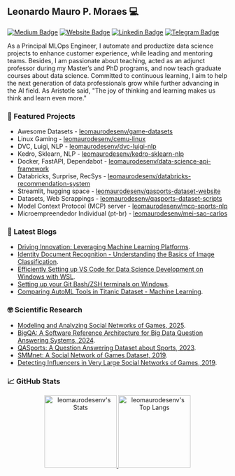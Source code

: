 ## Leonardo Mauro P. Moraes 💻 
[![Medium Badge](https://img.shields.io/badge/-Medium-gray?style=flat-square&logo=medium&logoColor=white)](https://medium.com/@leomaurodesenv)
[![Website Badge](https://img.shields.io/badge/website-portfolio-blue?style=flat-square)](https://leomaurodesenv.github.io/)
[![Linkedin Badge](https://img.shields.io/badge/-Linkedin-blue?style=flat-square&logo=linkedin&logoColor=white)](https://www.linkedin.com/in/leomaurodesenv/)
[![Telegram Badge](https://img.shields.io/badge/-leomaurodesenv-gray?style=flat-square&logo=telegram)](https://t.me/leomaurodesenv)

As a Principal MLOps Engineer, I automate and productize data science projects to enhance customer experience, while leading and mentoring teams. Besides, I am passionate about teaching, acted as an adjunct professor during my Master’s and PhD programs, and now teach graduate courses about data science. Committed to continuous learning, I aim to help the next generation of data professionals grow while further advancing in the AI field. As Aristotle said, "The joy of thinking and learning makes us think and learn even more."

### 🥇 Featured Projects
- Awesome Datasets - [leomaurodesenv/game-datasets](https://github.com/leomaurodesenv/game-datasets)
- Linux Gaming - [leomaurodesenv/cemu-linux](https://github.com/leomaurodesenv/cemu-linux)
- DVC, Luigi, NLP - [leomaurodesenv/dvc-luigi-nlp](https://github.com/leomaurodesenv/dvc-luigi-nlp)
- Kedro, Sklearn, NLP - [leomaurodesenv/kedro-sklearn-nlp](https://github.com/leomaurodesenv/kedro-sklearn-nlp)
- Docker, FastAPI, Dependabot - [leomaurodesenv/data-science-api-framework](https://github.com/leomaurodesenv/data-science-api-framework)
- Databricks, Surprise, RecSys - [leomaurodesenv/databricks-recommendation-system](https://github.com/leomaurodesenv/databricks-recommendation-system)
- Streamlit, hugging space - [leomaurodesenv/qasports-dataset-website](https://github.com/leomaurodesenv/qasports-dataset-website)
- Datasets, Web Scrappings - [leomaurodesenv/qasports-dataset-scripts](https://github.com/leomaurodesenv/qasports-dataset-scripts)
- Model Context Protocol (MCP) server - [leomaurodesenv/mcp-sports-nlp](https://github.com/leomaurodesenv/mcp-sports-nlp)
- Microempreendedor Individual (pt-br) - [leomaurodesenv/mei-sao-carlos](https://github.com/leomaurodesenv/mei-sao-carlos)

### 📑 Latest Blogs
- [Driving Innovation: Leveraging Machine Learning Platforms](https://medium.com/@leomaurodesenv/driving-innovation-leveraging-machine-learning-platforms-f428ea34c3ab).
- [Identity Document Recognition - Understanding the Basics of Image Classification](https://medium.com/@leomaurodesenv/identity-document-recognition-understanding-the-basics-of-image-classification-9217ad27ea91).
- [Efficiently Setting up VS Code for Data Science Development on Windows with WSL](https://medium.com/@leomaurodesenv/efficiently-setting-up-vs-code-for-data-science-development-on-windows-with-wsl-47a7ef0d74b8).
- [Setting up your Git Bash/ZSH terminals on Windows](https://medium.com/@leomaurodesenv/setting-up-your-git-bash-zsh-terminals-on-windows-fa94871f440d).
- [Comparing AutoML Tools in Titanic Dataset - Machine Learning](https://medium.com/wearesinch/comparing-automl-tools-in-titanic-dataset-machine-learning-87ae3b23228a).

### 🤓 Scientific Research
- [Modeling and Analyzing Social Networks of Games, 2025](https://doi.org/10.1016/j.eswa.2024.125449).
- [BigQA: A Software Reference Architecture for Big Data Question Answering Systems, 2024](https://doi.org/10.1007/978-3-031-64748-2_3).
- [QASports: A Question Answering Dataset about Sports, 2023](https://doi.org/10.5753/dsw.2023.233602).
- [SMMnet: A Social Network of Games Dataset, 2019](https://repositorio.usp.br/item/002984641).
- [Detecting Influencers in Very Large Social Networks of Games, 2019](https://doi.org/10.5220/0007728200930103).

### 📈 GitHub Stats
<div class="badges-githubstats">
  <p align="center">
    <!--https://github.blog/changelog/2022-05-19-specify-theme-context-for-images-in-markdown-beta/-->
    <a href="https://github.com/leomaurodesenv">
    <picture>
     <source media="(prefers-color-scheme: dark)" srcset="https://github-readme-stats.vercel.app/api?username=leomaurodesenv&theme=prussian&show_icons=true&hide_border=true&count_private=true&rank_icon=github">
     <img src="https://github-readme-stats.vercel.app/api?username=leomaurodesenv&show_icons=true&hide_border=true&count_private=true&rank_icon=github" alt="leomaurodesenv's Stats" height="165">
    </picture>
    </a>
    <a href="https://github.com/leomaurodesenv">
    <picture>
     <source media="(prefers-color-scheme: dark)" srcset="https://github-readme-stats.vercel.app/api/top-langs/?username=leomaurodesenv&layout=compact&theme=prussian&hide_border=true&langs_count=6&card_width=320">
     <img src="https://github-readme-stats.vercel.app/api/top-langs/?username=leomaurodesenv&layout=compact&hide_border=true&langs_count=6&card_width=320" alt="leomaurodesenv's Top Langs" height="165">
    </picture>
    </a>
    <!--<a href="https://github.com/leomaurodesenv">
    <picture>
     <source media="(prefers-color-scheme: dark)" srcset="https://github-readme-streak-stats.herokuapp.com/?user=leomaurodesenv&theme=prussian&hide_border=true&mode=weekly">
     <img src="https://github-readme-streak-stats.herokuapp.com/?user=leomaurodesenv&hide_border=true&mode=weekly" alt="leomaurodesenv's Streak" height="165">
    </picture>
    </a>-->
  </p>
</div>
